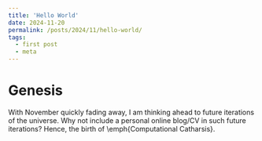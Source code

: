 ```yaml
---
title: 'Hello World'
date: 2024-11-20
permalink: /posts/2024/11/hello-world/
tags:
  - first post
  - meta
---
```


# Genesis
With November quickly fading away, I am thinking ahead to future iterations of the universe. Why not include a personal online blog/CV in such future iterations? Hence, the birth of \emph{Computational Catharsis}.
